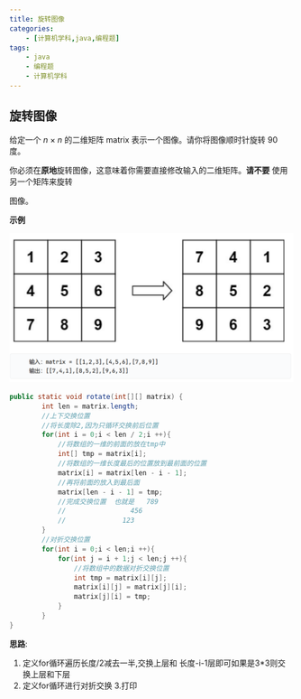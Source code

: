 ```yaml
---
title: 旋转图像
categories:
    - [计算机学科,java,编程题]
tags:
    - java
    - 编程题
    - 计算机学科
---
```


## 旋转图像

给定一个 *n* × *n* 的二维矩阵 matrix 表示一个图像。请你将图像顺时针旋转 90 度。

你必须在**原地**旋转图像，这意味着你需要直接修改输入的二维矩阵。**请不要** 使用另一个矩阵来旋转

图像。

**示例**

![image-20231228111451030](https://raw.githubusercontent.com/PigPigLetsGo/imeages/master/202312281115947.png)

```java
public static void rotate(int[][] matrix) {
        int len = matrix.length;
        //上下交换位置
        //将长度除2,因为只循环交换前后位置
        for(int i = 0;i < len / 2;i ++){
            //将数组的一维的前面的放在tmp中
            int[] tmp = matrix[i];
            //将数组的一维长度最后的位置放到最前面的位置
            matrix[i] = matrix[len - i - 1];
            //再将前面的放入到最后面
            matrix[len - i - 1] = tmp;
            //完成交换位置  也就是   789
            //                456
            //              123
        }
        //对折交换位置
        for(int i = 0;i < len;i ++){
            for(int j = i + 1;j < len;j ++){
                //将数组中的数据对折交换位置
                int tmp = matrix[i][j];
                matrix[i][j] = matrix[j][i];
                matrix[j][i] = tmp;
            }
        }
}
```

**思路**: 

1.  定义for循环遍历长度/2减去一半,交换上层和 长度-i-1层即可如果是3*3则交换上层和下层 
2.  定义for循环进行对折交换 3.打印